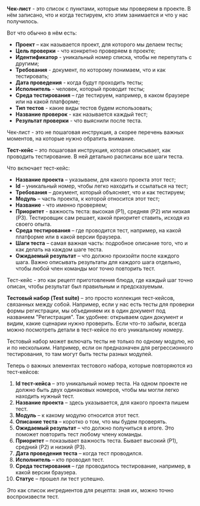 **Чек-лист** - это список с пунктами, которые мы проверяем в проекте. В нём записано, что и когда тестируем, кто этим занимается и что у нас получилось.

Вот что обычно в нём есть:
* **Проект** – как называется проект, для которого мы делаем тесты;
* **Цель проверки** - что конкретно проверяем в проекте;
* **Идентификатор** - уникальный номер списка, чтобы не перепутать с другими;
* **Требования** - документ, по которому понимаем, что и как тестировать;
* **Дата проведения** - когда будут проходить тесты;
* **Исполнитель** - человек, который проводит тесты;
* **Среда тестирования** – где тестируем, например, в каком браузере или на какой платформе;
* **Тип тестов** - какие виды тестов будем использовать;
* **Название проверок** - как называется каждый тест;
* **Результат проверки** - что выяснили после теста.

Чек-лист - это не пошаговая инструкция, а скорее перечень важных моментов, на которые нужно обратить внимание.

**Тест-кейс** – это пошаговая инструкция, которая описывает, как проводить тестирование. В ней детально расписаны все шаги теста.

Что включает тест-кейс:
* **Название проекта** – указываем, для какого проекта этот тест;
* **Id** – уникальный номер, чтобы легко находить и ссылаться на тест;
* **Требования** – документ, который объясняет, что и как тестируем;
* **Модуль** – часть проекта, к которой относится этот тест;
* **Название** - что именно проверяем;
* **Приоритет** - важность теста: высокая (P1), средняя (P2) или низкая (P3). Тестировщик сам решает, какой приоритет ставить, исходя из своего опыта.
* **Среда тестирования** – где проводится тест, например, на какой платформе или в какой версии браузера.
* **Шаги теста** – самая важная часть: подробное описание того, что и как делать на каждом шаге теста.
* **Ожидаемый результат** – что должно произойти после каждого шага. Важно описывать результаты для каждого шага отдельно, чтобы любой член команды мог точно повторить тест.

Тест-кейс - это как рецепт приготовления блюда, где каждый шаг точно описан, чтобы результат был правильным и предсказуемым.

**Тестовый набор (Test suite)** – это просто коллекция тест-кейсов, связанных между собой. Например, если у нас есть тесты для проверки формы регистрации, мы объединяем их в один документ под названием "Регистрация". Так удобнее: открываем один документ и видим, какие сценарии нужно проверить. Если что-то забыли, всегда можно посмотреть детали в тест-кейсе по его уникальному номеру.

Тестовый набор может включать тесты не только по одному модулю, но и по нескольким. Например, если он предназначен для регрессионного тестирования, то там могут быть тесты разных модулей.

Теперь о важных элементах тестового набора, которые повторяются из тест-кейсов:

1. **Id тест-кейса** – это уникальный номер теста. На одном проекте не должно быть двух одинаковых номеров, чтобы мы могли легко находить нужный тест.
2. **Название проекта** – здесь указывается, для какого проекта пишем тест.
3. **Модуль** – к какому модулю относится этот тест.
4. **Описание теста** – коротко о том, что мы будем проверять.
5. **Ожидаемый результат** – что должно получиться в итоге. Это поможет повторить тест любому члену команды.
6. **Приоритет** – показывает важность теста. Бывает высокий (P1), средний (P2) и низкий (P3).
7. **Дата проведения теста** – когда тест проводился.
8. **Исполнитель** – кто проводил тест.
9. **Среда тестирования** – где проводилось тестирование, например, в какой версии браузера.
10. **Статус** – прошел ли тест успешно.

Это как список ингредиентов для рецепта: зная их, можно точно воспроизвести тест.


